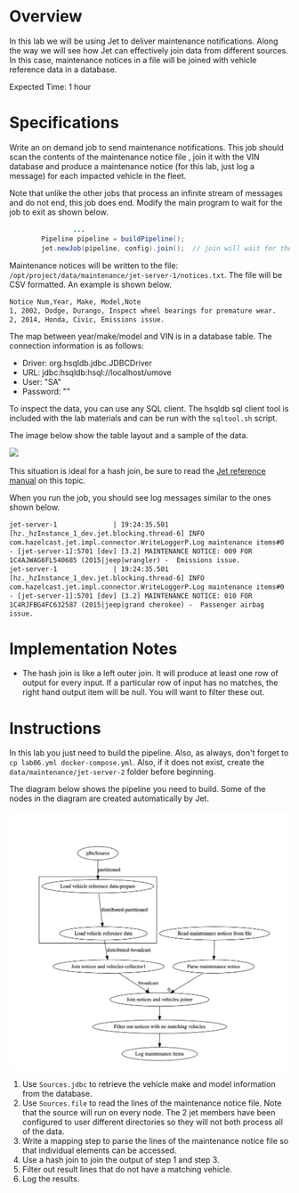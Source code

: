 # Overview

In this lab we will be using Jet to deliver maintenance notifications.  Along the way we will see how Jet can effectively join data from different sources.  In this case, maintenance notices in a file will be joined with vehicle reference data in a database.

Expected Time: 1 hour

# Specifications

Write an on demand job to send maintenance notifications.  This job should scan the contents of the maintenance notice file , join it with the VIN database and produce a maintenance notice (for this lab, just log a message) for each impacted vehicle in the fleet. 

Note that unlike the other jobs that process an infinite stream of messages and do not end, this job does end.  Modify the main program to wait for the job to exit as shown below.

```java
				...
        Pipeline pipeline = buildPipeline();
        jet.newJob(pipeline, config).join();  // join will wait for the job to finish
```



Maintenance notices will be written to the file: `/opt/project/data/maintenance/jet-server-1/notices.txt`. The file will be CSV formatted.  An example is shown below.

```
Notice Num,Year, Make, Model,Note 
1, 2002, Dodge, Durango, Inspect wheel bearings for premature wear.
2, 2014, Honda, Civic, Emissions issue.
```



The map between year/make/model and VIN is in a database table.  The connection information is as follows:

- Driver: org.hsqldb.jdbc.JDBCDriver
- URL: jdbc:hsqldb:hsql://localhost/umove
- User: "SA"
- Password: ""

To inspect the data, you can use any SQL client. The hsqldb sql client tool is included with the lab materials and can be run with the `sqltool.sh` script. 

The image below show the table layout and a sample of the data.

![](/Users/randy/Documents/projects/in-depth-streams-with-hazelcast/docs/media/vehicledb.png)

This situation is ideal for a hash join, be sure to read the [Jet reference manual](https://docs.hazelcast.org/docs/jet/3.2.1/manual/#hash-join) on this topic.

When you run the job, you should see log messages similar to the ones shown below.

```
jet-server-1              | 19:24:35.501 [hz._hzInstance_1_dev.jet.blocking.thread-6] INFO  com.hazelcast.jet.impl.connector.WriteLoggerP.Log maintenance items#0 - [jet-server-1]:5701 [dev] [3.2] MAINTENANCE NOTICE: 009 FOR 1C4AJWAG6FL540685 (2015|jeep|wrangler) -  Emissions issue.
jet-server-1              | 19:24:35.501 [hz._hzInstance_1_dev.jet.blocking.thread-6] INFO  com.hazelcast.jet.impl.connector.WriteLoggerP.Log maintenance items#0 - [jet-server-1]:5701 [dev] [3.2] MAINTENANCE NOTICE: 010 FOR 1C4RJFBG4FC632587 (2015|jeep|grand cherokee) -  Passenger airbag issue.
```



# Implementation Notes

- The hash join is like a left outer join.  It will produce at least one row of output for every input.  If a particular row of input has no matches, the right hand output item will be null.  You will want to filter these out.

  

# Instructions

In this lab you just need to build the pipeline.  Also, as always, don't forget to `cp lab06.yml docker-compose.yml`. Also, if it does not exist, create the `data/maintenance/jet-server-2` folder before beginning.

The diagram below shows the pipeline you need to build.  Some of the nodes in the diagram are created automatically by Jet.

![maintenance alert pipeline](media/maintenance-alert-pipeline.png)

1. Use `Sources.jdbc` to retrieve the vehicle make and model information from the database.
2. Use `Sources.file` to read the lines of the maintenance notice file.  Note that the source will run on every node.  The 2 jet members have been configured to user different directories so they will not both process all of the data.
3. Write a mapping step to parse the lines of the maintenance notice file so that individual elements can be accessed.
4. Use a hash join to join the output of step 1 and step 3.
5. Filter out result lines that do not have a matching vehicle.
6. Log the results.

